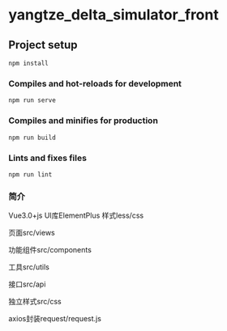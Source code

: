 # yangtze_delta_simulator_front

## Project setup
```
npm install
```

### Compiles and hot-reloads for development
```
npm run serve
```

### Compiles and minifies for production
```
npm run build
```

### Lints and fixes files
```
npm run lint
```

### 简介
Vue3.0+js
UI库ElementPlus
样式less/css

页面src/views

功能组件src/components

工具src/utils

接口src/api

独立样式src/css

axios封装request/request.js